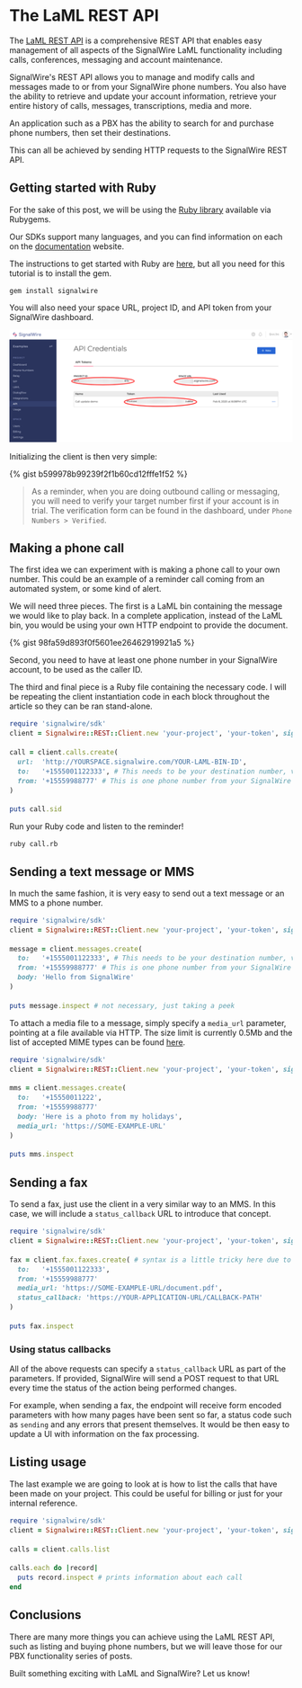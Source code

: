 # The LaML REST API

The [LaML REST API](https://docs.signalwire.com/topics/laml-api/#laml-rest-api) is a comprehensive REST API that enables easy management of all aspects of the SignalWire LaML functionality including calls, conferences, messaging and account maintenance.

SignalWire's REST API allows you to manage and modify calls and messages made to or from your SignalWire phone numbers. You also have the ability to retrieve and update your account information, retrieve your entire history of calls, messages, transcriptions, media and more.

An application such as a PBX has the ability to search for and purchase phone numbers, then set their destinations.

This can all be achieved by sending HTTP requests to the SignalWire REST API.

## Getting started with Ruby

For the sake of this post, we will be using the [Ruby library](https://github.com/signalwire/signalwire-ruby) available via Rubygems.

Our SDKs support many languages, and you can find information on each on the [documentation](https://docs.signalwire.com/topics/laml-api/#laml-rest-api-client-libraries-and-sdks) website.

The instructions to get started with Ruby are [here](https://docs.signalwire.com/topics/laml-api/#laml-rest-api-client-libraries-and-sdks-ruby), but all you need for this tutorial is to install the gem.

```shell
gem install signalwire
```

You will also need your space URL, project ID, and API token from your SignalWire dashboard.

![API Credentials](/assets/api_credentials.png)

Initializing the client is then very simple:

{% gist b599978b99239f2f1b60cd12fffe1f52 %}

> As a reminder, when you are doing outbound calling or messaging, you will need to verify your target number first if your account is in trial. The verification form can be found in the dashboard, under `Phone Numbers > Verified`.

## Making a phone call

The first idea we can experiment with is making a phone call to your own number. This could be an example of a reminder call coming from an automated system, or some kind of alert.

We will need three pieces. The first is a LaML bin containing the message we would like to play back. In a complete application, instead of the LaML bin, you would be using your own HTTP endpoint to provide the document.

{% gist 98fa59d893f0f5601ee26462919921a5 %}

Second, you need to have at least one phone number in your SignalWire account, to be used as the caller ID.

The third and final piece is a Ruby file containing the necessary code. I will be repeating the client instantiation code in each block throughout the article so they can be ran stand-alone.

```ruby
require 'signalwire/sdk'
client = Signalwire::REST::Client.new 'your-project', 'your-token', signalwire_space_url: "example.signalwire.com"

call = client.calls.create(
  url:  'http://YOURSPACE.signalwire.com/YOUR-LAML-BIN-ID',
  to:   '+1555001122333', # This needs to be your destination number, verified if in trial
  from: '+15559988777' # This is one phone number from your SignalWire account
)

puts call.sid
```

Run your Ruby code and listen to the reminder!

```
ruby call.rb
```

## Sending a text message or MMS

In much the same fashion, it is very easy to send out a text message or an MMS to a phone number. 

```ruby
require 'signalwire/sdk'
client = Signalwire::REST::Client.new 'your-project', 'your-token', signalwire_space_url: "example.signalwire.com"

message = client.messages.create(
  to:   '+1555001122333', # This needs to be your destination number, verified if in trial
  from: '+15559988777' # This is one phone number from your SignalWire account
  body: 'Hello from SignalWire'
)

puts message.inspect # not necessary, just taking a peek
```

To attach a media file to a message, simply specify a `media_url` parameter, pointing at a file available via HTTP. The size limit is currently 0.5Mb and the list of accepted MIME types can be found [here](https://docs.signalwire.com/topics/laml-xml/#messaging-laml-overview-mime-types).

```ruby
require 'signalwire/sdk'
client = Signalwire::REST::Client.new 'your-project', 'your-token', signalwire_space_url: "example.signalwire.com"

mms = client.messages.create(
  to:   '+15550011222',
  from: '+15559988777'
  body: 'Here is a photo from my holidays',
  media_url: 'https://SOME-EXAMPLE-URL'
)

puts mms.inspect
```

## Sending a fax

To send a fax, just use the client in a very similar way to an MMS. In this case, we will include a `status_callback` URL to introduce that concept.

```ruby
require 'signalwire/sdk'
client = Signalwire::REST::Client.new 'your-project', 'your-token', signalwire_space_url: "example.signalwire.com"

fax = client.fax.faxes.create( # syntax is a little tricky here due to namespacing
  to:   '+1555001122333',
  from: '+15559988777'
  media_url: 'https://SOME-EXAMPLE-URL/document.pdf',
  status_callback: 'https://YOUR-APPLICATION-URL/CALLBACK-PATH'
)

puts fax.inspect
```

### Using status callbacks

All of the above requests can specify a `status_callback` URL as part of the parameters. If provided, SignalWire will send a POST request to that URL every time the status of the action being performed changes.

For example, when sending a fax, the endpoint will receive form encoded parameters with how many pages have been sent so far, a status code such as `sending` and any errors that present themselves. It would be then easy to update a UI with information on the fax processing.

## Listing usage

The last example we are going to look at is how to list the calls that have been made on your project. This could be useful for billing or just for your internal reference.

```ruby
require 'signalwire/sdk'
client = Signalwire::REST::Client.new 'your-project', 'your-token', signalwire_space_url: "example.signalwire.com"

calls = client.calls.list

calls.each do |record|
  puts record.inspect # prints information about each call
end
```

## Conclusions

There are many more things you can achieve using the LaML REST API, such as listing and buying phone numbers, but we will leave those for our PBX functionality series of posts.

Built something exciting with LaML and SignalWire? Let us know!